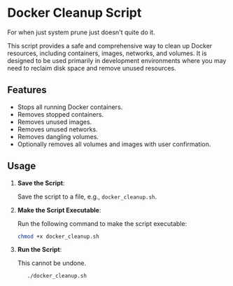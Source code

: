 # Docker Cleanup Script

For when just system prune just doesn't quite do it.  

This script provides a safe and comprehensive way to clean up Docker resources, including containers, images, networks, and volumes. It is designed to be used primarily in development environments where you may need to reclaim disk space and remove unused resources.

## Features

- Stops all running Docker containers.
- Removes stopped containers.
- Removes unused images.
- Removes unused networks.
- Removes dangling volumes.
- Optionally removes all volumes and images with user confirmation.

## Usage

1. **Save the Script**:
   
   Save the script to a file, e.g., `docker_cleanup.sh`.

2. **Make the Script Executable**:
   
   Run the following command to make the script executable:

   ```bash
   chmod +x docker_cleanup.sh
   ```

3. **Run the Script**:

   This cannot be undone.

   ```bash
      ./docker_cleanup.sh
   ```
